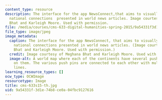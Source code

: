 ```yaml
---
content_type: resource
description: The interface for the app NewsConnect,that aims to visually represent
  national connections  presented in world news articles. Image courtesy of Meghana
  Bhat and Karleigh Moore. Used with permission.
file: /media/courses/cms-633-digital-humanities-spring-2015/9a54331f3d1e74b8ce0a04fbc9127616_cms-633s15-th.jpg
file_type: image/jpeg
image_metadata:
  caption: The interface for the app NewsConnect, that aims to visually represent
    national connections presented in world news articles. (Image courtesy of Meghana
    Bhat and Karleigh Moore. Used with permission.)
  credit: Image courtesy of Meghana Bhat and Karleigh Moore. Used with permission.
  image-alt: A world map where each of the continents have several push pin icons
    on them. The various push pins are connected to each other with multi-colored
    lines.
learning_resource_types: []
ocw_type: OCWImage
resourcetype: Image
title: cms-633s15-th.jpg
uid: 9a54331f-3d1e-74b8-ce0a-04fbc9127616
---
```

